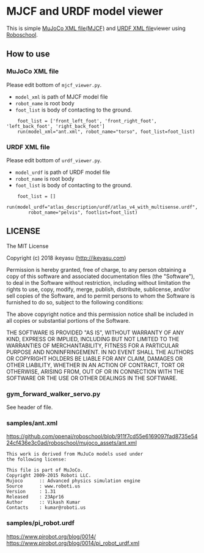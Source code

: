 MJCF and URDF model viewer
============

This is simple [MuJoCo XML file(MJCF)](http://mujoco.org/book/modeling.html#CURDF) and [URDF XML file](http://wiki.ros.org/en/urdf/Tutorials)viewer using [Roboschool](https://github.com/openai/roboschool).

How to use
----------

### MuJoCo XML file

Please edit bottom of `mjcf_viewer.py`.

* `model_xml` is path of MJCF model file
* `robot_name` is root body
* `foot_list` is body of contacting to the ground.

```
    foot_list = ['front_left_foot', 'front_right_foot', 'left_back_foot', 'right_back_foot']
    run(model_xml="ant.xml", robot_name="torso", foot_list=foot_list)
```

### URDF XML file

Please edit bottom of `urdf_viewer.py`.

* `model_urdf` is path of URDF model file
* `robot_name` is root body
* `foot_list` is body of contacting to the ground.

```
    foot_list = []
    run(model_urdf="atlas_description/urdf/atlas_v4_with_multisense.urdf",
        robot_name="pelvis", footlist=foot_list)
```

LICENSE
--------

The MIT License

Copyright (c) 2018 ikeyasu (http://ikeyasu.com)

Permission is hereby granted, free of charge, to any person obtaining a copy
of this software and associated documentation files (the "Software"), to deal
in the Software without restriction, including without limitation the rights
to use, copy, modify, merge, publish, distribute, sublicense, and/or sell
copies of the Software, and to permit persons to whom the Software is
furnished to do so, subject to the following conditions:

The above copyright notice and this permission notice shall be included in
all copies or substantial portions of the Software.

THE SOFTWARE IS PROVIDED "AS IS", WITHOUT WARRANTY OF ANY KIND, EXPRESS OR
IMPLIED, INCLUDING BUT NOT LIMITED TO THE WARRANTIES OF MERCHANTABILITY,
FITNESS FOR A PARTICULAR PURPOSE AND NONINFRINGEMENT. IN NO EVENT SHALL THE
AUTHORS OR COPYRIGHT HOLDERS BE LIABLE FOR ANY CLAIM, DAMAGES OR OTHER
LIABILITY, WHETHER IN AN ACTION OF CONTRACT, TORT OR OTHERWISE, ARISING FROM,
OUT OF OR IN CONNECTION WITH THE SOFTWARE OR THE USE OR OTHER DEALINGS IN
THE SOFTWARE.

### gym_forward_walker_servo.py

See header of file.

### samples/ant.xml

https://github.com/openai/roboschool/blob/911f7cd55e6169097fad8735e5424cf436e3c0ad/roboschool/mujoco_assets/ant.xml

```
This work is derived from MuJuCo models used under
the following license:

This file is part of MuJoCo.     
Copyright 2009-2015 Roboti LLC.	
Mujoco		:: Advanced physics simulation engine
Source		: www.roboti.us
Version		: 1.31
Released 	: 23Apr16
Author		:: Vikash Kumar
Contacts 	: kumar@roboti.us
```

### samples/pi_robot.urdf

https://www.pirobot.org/blog/0014/
https://www.pirobot.org/blog/0014/pi_robot_urdf.xml
